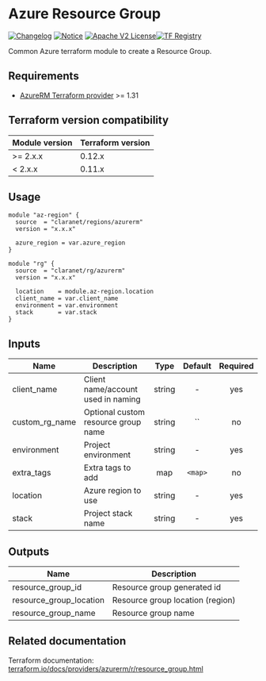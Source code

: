 # Azure Resource Group
[![Changelog](https://img.shields.io/badge/changelog-release-green.svg)](CHANGELOG.md) [![Notice](https://img.shields.io/badge/notice-copyright-yellow.svg)](NOTICE) [![Apache V2 License](https://img.shields.io/badge/license-Apache%20V2-orange.svg)](LICENSE)[![TF Registry](https://img.shields.io/badge/terraform-registry-blue.svg)](https://registry.terraform.io/modules/claranet/rg/azurerm/)

Common Azure terraform module to create a Resource Group.

## Requirements

* [AzureRM Terraform provider](https://www.terraform.io/docs/providers/azurerm/) >= 1.31

## Terraform version compatibility

| Module version | Terraform version |
|----------------|-------------------|
| >= 2.x.x       | 0.12.x            |
| < 2.x.x        | 0.11.x            |

## Usage

```hcl
module "az-region" {
  source  = "claranet/regions/azurerm"
  version = "x.x.x"

  azure_region = var.azure_region
}

module "rg" {
  source  = "claranet/rg/azurerm"
  version = "x.x.x"

  location    = module.az-region.location
  client_name = var.client_name
  environment = var.environment
  stack       = var.stack
}
```

## Inputs

| Name | Description | Type | Default | Required |
|------|-------------|:----:|:-----:|:-----:|
| client_name | Client name/account used in naming | string | - | yes |
| custom_rg_name | Optional custom resource group name | string | `` | no |
| environment | Project environment | string | - | yes |
| extra_tags | Extra tags to add | map | `<map>` | no |
| location | Azure region to use | string | - | yes |
| stack | Project stack name | string | - | yes |

## Outputs

| Name | Description |
|------|-------------|
| resource_group_id | Resource group generated id |
| resource_group_location | Resource group location (region) |
| resource_group_name | Resource group name |

## Related documentation

Terraform documentation: [terraform.io/docs/providers/azurerm/r/resource_group.html](https://www.terraform.io/docs/providers/azurerm/r/resource_group.html)
